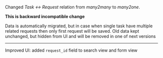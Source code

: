 Changed *Task <-> Request* relation from *many2many* to *many2one*.

**This is backward incompatible change**

Data is automatically migrated, but in case when single task have
multiple related requests then only first request will be saved.
Old data kept unchanged, but hidden from UI and will be removed
in one of next versions

---

Improved UI: added `request_id` field to search view and form view

